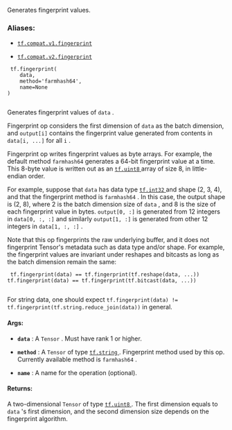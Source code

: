 Generates fingerprint values.



### Aliases:

- [ `tf.compat.v1.fingerprint` ](/api_docs/python/tf/fingerprint)

- [ `tf.compat.v2.fingerprint` ](/api_docs/python/tf/fingerprint)



```
 tf.fingerprint(
    data,
    method='farmhash64',
    name=None
)
 
```

Generates fingerprint values of  `data` .

Fingerprint op considers the first dimension of  `data`  as the batch dimension,
and  `output[i]`  contains the fingerprint value generated from contents in
 `data[i, ...]`  for all  `i` .

Fingerprint op writes fingerprint values as byte arrays. For example, the
default method  `farmhash64`  generates a 64-bit fingerprint value at a time.
This 8-byte value is written out as an [ `tf.uint8` ](https://tensorflow.google.cn/api_docs/python/tf#uint8) array of size 8, in
little-endian order.

For example, suppose that  `data`  has data type [ `tf.int32` ](https://tensorflow.google.cn/api_docs/python/tf#int32) and shape (2, 3, 4),
and that the fingerprint method is  `farmhash64` . In this case, the output
shape is (2, 8), where 2 is the batch dimension size of  `data` , and 8 is the
size of each fingerprint value in bytes.  `output[0, :]`  is generated from
12 integers in  `data[0, :, :]`  and similarly  `output[1, :]`  is generated from
other 12 integers in  `data[1, :, :]` .

Note that this op fingerprints the raw underlying buffer, and it does not
fingerprint Tensor's metadata such as data type and/or shape. For example, the
fingerprint values are invariant under reshapes and bitcasts as long as the
batch dimension remain the same:



```
 tf.fingerprint(data) == tf.fingerprint(tf.reshape(data, ...))
tf.fingerprint(data) == tf.fingerprint(tf.bitcast(data, ...))
 
```

For string data, one should expect <code translate="no" dir="ltr">tf.fingerprint(data) !=
tf.fingerprint(tf.string.reduce_join(data))</code> in general.



#### Args:

- **`data`** : A  `Tensor` . Must have rank 1 or higher.

- **`method`** : A  `Tensor`  of type [ `tf.string` ](https://tensorflow.google.cn/api_docs/python/tf#string). Fingerprint method used by this op.
Currently available method is  `farmhash64` .

- **`name`** : A name for the operation (optional).



#### Returns:
A two-dimensional  `Tensor`  of type [ `tf.uint8` ](https://tensorflow.google.cn/api_docs/python/tf#uint8). The first dimension equals to
 `data` 's first dimension, and the second dimension size depends on the
fingerprint algorithm.

